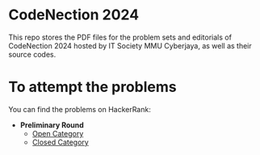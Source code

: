 # CodeNection 2024
This repo stores the PDF files for the problem sets and editorials of CodeNection 2024 hosted by IT Society MMU Cyberjaya, as well as their source codes.

# To attempt the problems
You can find the problems on HackerRank:

- **Preliminary Round**
  - [Open Category](https://www.hackerrank.com/codenection-2024-preliminary-round-open-category)
  - [Closed Category](https://www.hackerrank.com/codenection-2024-preliminary-round-closed-category)
